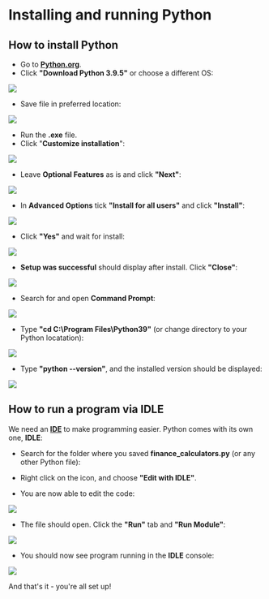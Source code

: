 # Installing and running Python

## How to install Python 

* Go to [**Python.org**](Python.org/downloads).
* Click **"Download Python 3.9.5"** or choose a different OS:

![](Python-Install-Images/0.jpg)

* Save file in preferred location:

![](Python-Install-Images/1.jpg)

* Run the **.exe** file. 
* Click "**Customize installation**":

![](Python-Install-Images/2.jpg)

* Leave **Optional Features** as is and click **"Next"**:

![](Python-Install-Images/3.jpg)

* In **Advanced Options** tick **"Install for all users"** and click **"Install"**:

![](Python-Install-Images/4.jpg)

* Click **"Yes"** and wait for install:

![](Python-Install-Images/5.jpg)

* **Setup was successful** should display after install. Click **"Close"**:

![](Python-Install-Images/6.jpg)

* Search for and open **Command Prompt**:

![](Python-Install-Images/7.jpg)

* Type **"cd C:\Program Files\Python39"** (or change directory to your Python locatation):

![](Python-Install-Images/8.jpg)

* Type **"python --version"**, and the installed version should be displayed:

![](Python-Install-Images/9.jpg)

## How to run a program via IDLE

We need an [**IDE**](https://www.codecademy.com/articles/what-is-an-ide) to make programming easier. Python comes with its own one, **IDLE**:

* Search for the folder where you saved **finance_calculators.py** (or any other Python file):

* Right click on the icon, and choose **"Edit with IDLE"**.
* You are now able to edit the code:

![](IDLE-run-images/0.jpg)

* The file should open. Click the **"Run"** tab and **"Run Module"**:

![](IDLE-run-images/1.jpg)

* You should now see program running in the **IDLE** console:

![](IDLE-run-images/2.jpg)

And that's it - you're all set up! 
